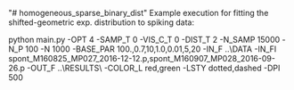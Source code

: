 "# homogeneous_sparse_binary_dist" 
Example execution for fitting the shifted-geometric exp. distribution to spiking data:

python main.py -OPT 4 -SAMP_T 0 -VIS_C_T 0 -DIST_T 2 -N_SAMP 15000 -N_P 100 -N 1000 -BASE_PAR 100.,0.7,10,1.0,0.01,5,20 -IN_F ..\DATA -IN_FI spont_M160825_MP027_2016-12-12.p,spont_M160907_MP028_2016-09-26.p -OUT_F ..\RESULTS\ -COLOR_L red,green -LSTY dotted,dashed -DPI 500
